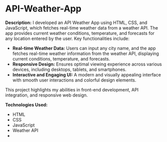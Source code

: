 # API-Weather-App

**Description:**
I developed an API Weather App using HTML, CSS, and JavaScript, which fetches real-time weather data from a weather API. The app provides current weather conditions, temperature, and forecasts for any location entered by the user. Key functionalities include:

- **Real-time Weather Data:** Users can input any city name, and the app fetches real-time weather information from the weather API, displaying current conditions, temperature, and forecasts.
- **Responsive Design:** Ensures optimal viewing experience across various devices, including desktops, tablets, and smartphones.
- **Interactive and Engaging UI:** A modern and visually appealing interface with smooth user interactions and colorful design elements.

This project highlights my abilities in front-end development, API integration, and responsive web design.

**Technologies Used:**
- HTML
- CSS
- JavaScript
- Weather API
- 
